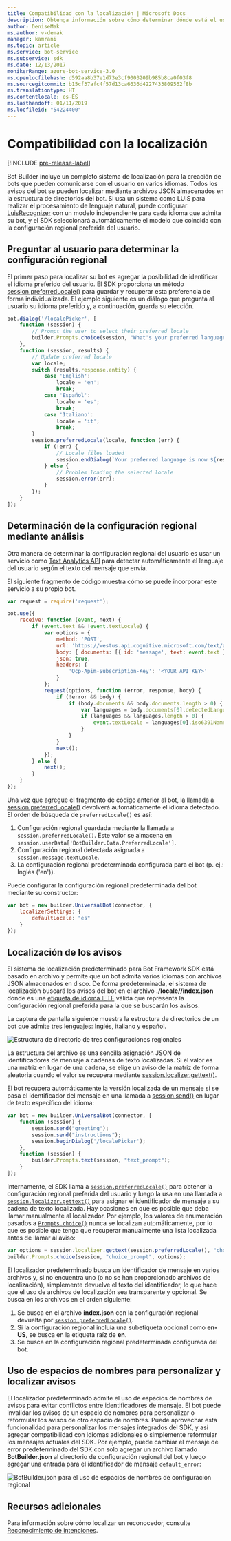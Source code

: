 ```yaml
---
title: Compatibilidad con la localización | Microsoft Docs
description: Obtenga información sobre cómo determinar dónde está el usuario y habilitar la funcionalidad de localización mediante Bot Framework SDK para Node.js.
author: DeniseMak
ms.author: v-demak
manager: kamrani
ms.topic: article
ms.service: bot-service
ms.subservice: sdk
ms.date: 12/13/2017
monikerRange: azure-bot-service-3.0
ms.openlocfilehash: d592aa8b37e1d73e3cf9003209b985b8ca0f03f8
ms.sourcegitcommit: b15cf37afc4f57d13ca6636d4227433809562f8b
ms.translationtype: HT
ms.contentlocale: es-ES
ms.lasthandoff: 01/11/2019
ms.locfileid: "54224400"
---
```

# <a name="support-localization"></a>Compatibilidad con la localización

[!INCLUDE [pre-release-label](../includes/pre-release-label-v3.md)]

Bot Builder incluye un completo sistema de localización para la creación de bots que pueden comunicarse con el usuario en varios idiomas. Todos los avisos del bot se pueden localizar mediante archivos JSON almacenados en la estructura de directorios del bot. Si usa un sistema como LUIS para realizar el procesamiento de lenguaje natural, puede configurar [LuisRecognizer][LUISRecognizer] con un modelo independiente para cada idioma que admita su bot, y el SDK seleccionará automáticamente el modelo que coincida con la configuración regional preferida del usuario.

## <a name="determine-the-locale-by-prompting-the-user"></a>Preguntar al usuario para determinar la configuración regional
El primer paso para localizar su bot es agregar la posibilidad de identificar el idioma preferido del usuario. El SDK proporciona un método [session.preferredLocale()][preferredLocal] para guardar y recuperar esta preferencia de forma individualizada. El ejemplo siguiente es un diálogo que pregunta al usuario su idioma preferido y, a continuación, guarda su elección.

``` javascript
bot.dialog('/localePicker', [
    function (session) {
        // Prompt the user to select their preferred locale
        builder.Prompts.choice(session, "What's your preferred language?", 'English|Español|Italiano');
    },
    function (session, results) {
        // Update preferred locale
        var locale;
        switch (results.response.entity) {
            case 'English':
                locale = 'en';
                break;
            case 'Español':
                locale = 'es';
                break;
            case 'Italiano':
                locale = 'it';
                break;
        }
        session.preferredLocale(locale, function (err) {
            if (!err) {
                // Locale files loaded
                session.endDialog(`Your preferred language is now ${results.response.entity}`);
            } else {
                // Problem loading the selected locale
                session.error(err);
            }
        });
    }
]);
```

## <a name="determine-the-locale-by-using-analytics"></a>Determinación de la configuración regional mediante análisis
Otra manera de determinar la configuración regional del usuario es usar un servicio como [Text Analytics API](/azure/cognitive-services/cognitive-services-text-analytics-quick-start) para detectar automáticamente el lenguaje del usuario según el texto del mensaje que envía.

El siguiente fragmento de código muestra cómo se puede incorporar este servicio a su propio bot.
``` javascript
var request = require('request');

bot.use({
    receive: function (event, next) {
        if (event.text && !event.textLocale) {
            var options = {
                method: 'POST',
                url: 'https://westus.api.cognitive.microsoft.com/text/analytics/v2.0/languages?numberOfLanguagesToDetect=1',
                body: { documents: [{ id: 'message', text: event.text }]},
                json: true,
                headers: {
                    'Ocp-Apim-Subscription-Key': '<YOUR API KEY>'
                }
            };
            request(options, function (error, response, body) {
                if (!error && body) {
                    if (body.documents && body.documents.length > 0) {
                        var languages = body.documents[0].detectedLanguages;
                        if (languages && languages.length > 0) {
                            event.textLocale = languages[0].iso6391Name;
                        }
                    }
                }
                next();
            });
        } else {
            next();
        }
    }
});
```

Una vez que agregue el fragmento de código anterior al bot, la llamada a [session.preferredLocale()][preferredLocal] devolverá automáticamente el idioma detectado. El orden de búsqueda de `preferredLocale()` es así:
1. Configuración regional guardada mediante la llamada a `session.preferredLocale()`. Este valor se almacena en `session.userData['BotBuilder.Data.PreferredLocale']`.
2. Configuración regional detectada asignada a `session.message.textLocale`.
3. La configuración regional predeterminada configurada para el bot (p. ej.: Inglés ('en')).

Puede configurar la configuración regional predeterminada del bot mediante su constructor:

```javascript
var bot = new builder.UniversalBot(connector, {
    localizerSettings: { 
        defaultLocale: "es" 
    }
});
```

## <a name="localize-prompts"></a>Localización de los avisos
El sistema de localización predeterminado para Bot Framework SDK está basado en archivo y permite que un bot admita varios idiomas con archivos JSON almacenados en disco. De forma predeterminada, el sistema de localización buscará los avisos del bot en el archivo **./locale/<IETF TAG>/index.json** donde <IETF TAG> es una [etiqueta de idioma IETF][IEFT] válida que representa la configuración regional preferida para la que se buscarán los avisos. 

La captura de pantalla siguiente muestra la estructura de directorios de un bot que admite tres lenguajes: Inglés, italiano y español.

![Estructura de directorio de tres configuraciones regionales](../media/locale-dir.png)

La estructura del archivo es una sencilla asignación JSON de identificadores de mensaje a cadenas de texto localizadas. Si el valor es una matriz en lugar de una cadena, se elige un aviso de la matriz de forma aleatoria cuando el valor se recupera mediante [session.localizer.gettext()][GetText]. 

El bot recupera automáticamente la versión localizada de un mensaje si se pasa el identificador del mensaje en una llamada a [session.send()](http://docs.botframework.com/en-us/node/builder/chat-reference/classes/_botbuilder_d_.session#send) en lugar de texto específico del idioma:

```javascript
var bot = new builder.UniversalBot(connector, [
    function (session) {
        session.send("greeting");
        session.send("instructions");
        session.beginDialog('/localePicker');
    },
    function (session) {
        builder.Prompts.text(session, "text_prompt");
    }
]);
```

Internamente, el SDK llama a [`session.preferredLocale()`][preferredLocale] para obtener la configuración regional preferida del usuario y luego la usa en una llamada a [`session.localizer.gettext()`][GetText] para asignar el identificador de mensaje a su cadena de texto localizada.  Hay ocasiones en que es posible que deba llamar manualmente al localizador. Por ejemplo, los valores de enumeración pasados a [`Prompts.choice()`][promptsChoice] nunca se localizan automáticamente, por lo que es posible que tenga que recuperar manualmente una lista localizada antes de llamar al aviso:

```javascript
var options = session.localizer.gettext(session.preferredLocale(), "choice_options");
builder.Prompts.choice(session, "choice_prompt", options);
```

El localizador predeterminado busca un identificador de mensaje en varios archivos y, si no encuentra uno (o no se han proporcionado archivos de localización), simplemente devuelve el texto del identificador, lo que hace que el uso de archivos de localización sea transparente y opcional.  Se busca en los archivos en el orden siguiente:

1. Se busca en el archivo **index.json** con la configuración regional devuelta por [`session.preferredLocale()`][preferredLocale].
2. Si la configuración regional incluía una subetiqueta opcional como **en-US**, se busca en la etiqueta raíz de **en**.
3. Se busca en la configuración regional predeterminada configurada del bot.

## <a name="use-namespaces-to-customize-and-localize-prompts"></a>Uso de espacios de nombres para personalizar y localizar avisos
El localizador predeterminado admite el uso de espacios de nombres de avisos para evitar conflictos entre identificadores de mensaje.  El bot puede invalidar los avisos de un espacio de nombres para personalizar o reformular los avisos de otro espacio de nombres.  Puede aprovechar esta funcionalidad para personalizar los mensajes integrados del SDK, y así agregar compatibilidad con idiomas adicionales o simplemente reformular los mensajes actuales del SDK.  Por ejemplo, puede cambiar el mensaje de error predeterminado del SDK con solo agregar un archivo llamado **BotBuilder.json** al directorio de configuración regional del bot y luego agregar una entrada para el identificador de mensaje `default_error`:

![BotBuilder.json para el uso de espacios de nombres de configuración regional](../media/locale-namespacing.png)


## <a name="additional-resources"></a>Recursos adicionales

Para información sobre cómo localizar un reconocedor, consulte [Reconocimiento de intenciones](bot-builder-nodejs-recognize-intent-messages.md).


[LUIS]: https://www.luis.ai/
[IMessage]: http://docs.botframework.com/en-us/node/builder/chat-reference/interfaces/_botbuilder_d_.imessage
[IntentRecognizerSetOptions]: https://docs.botframework.com/en-us/node/builder/chat-reference/interfaces/_botbuilder_d_.iintentrecognizersetoptions.html
[LUISRecognizer]: https://docs.botframework.com/en-us/node/builder/chat-reference/classes/_botbuilder_d_.luisrecognizer
[LUISSample]: https://aka.ms/v3-js-luisSample
[DisambiguationSample]: https://aka.ms/v3-js-onDisambiguateRoute
[preferredLocal]: https://docs.botframework.com/en-us/node/builder/chat-reference/classes/_botbuilder_d_.session#preferredlocale
[preferredLocale]: https://docs.botframework.com/en-us/node/builder/chat-reference/classes/_botbuilder_d_.session#preferredlocale
[promptsChoice]: https://docs.botframework.com/en-us/node/builder/chat-reference/interfaces/_botbuilder_d_.__global.iprompts.html#choice
[GetText]: https://docs.botframework.com/en-us/node/builder/chat-reference/interfaces/_botbuilder_d_.ilocalizer.html#gettext
[IEFT]: https://en.wikipedia.org/wiki/IETF_language_tag

